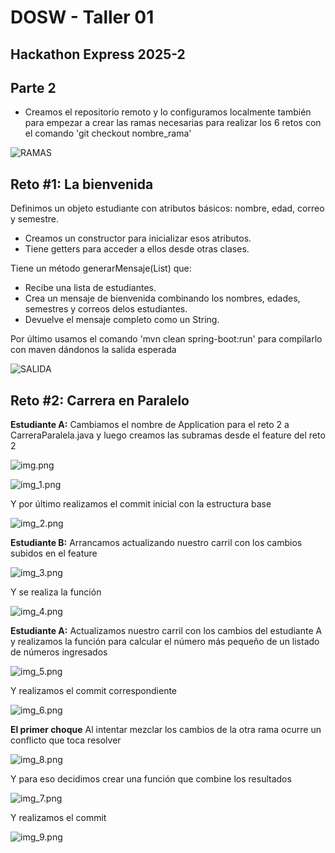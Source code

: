 # DOSW - Taller 01

## Hackathon Express 2025-2

## Parte 2

- Creamos el repositorio remoto y lo configuramos localmente también para empezar a crear
las ramas necesarias para realizar los 6 retos con el
comando 'git checkout nombre_rama'

![RAMAS](docs/img.png)

## Reto #1: La bienvenida
Definimos un objeto estudiante con atributos básicos: nombre, edad, correo y semestre.
- Creamos un constructor para inicializar esos atributos.
- Tiene getters para acceder a ellos desde otras clases.

Tiene un método generarMensaje(List) que:
- Recibe una lista de estudiantes.
- Crea un mensaje de bienvenida combinando los nombres, edades, semestres y correos delos estudiantes.
- Devuelve el mensaje completo como un String.

Por último usamos el comando 'mvn clean spring-boot:run' para compilarlo con maven dándonos la salida esperada

![SALIDA](docs/img_1.png)

## Reto #2: Carrera en Paralelo

**Estudiante A:** Cambiamos el nombre de Application para el reto 2 a CarreraParalela.java
y luego creamos las subramas desde el feature del reto 2

![img.png](img.png)

![img_1.png](img_1.png)

Y por último realizamos el commit inicial con la estructura base

![img_2.png](img_2.png)

**Estudiante B:** Arrancamos actualizando nuestro carril con los cambios subidos en el feature

![img_3.png](img_3.png)

Y se realiza la función

![img_4.png](img_4.png)

**Estudiante A:** Actualizamos nuestro carril con los cambios del estudiante A y realizamos la función
para calcular el número más pequeño de un listado de números ingresados

![img_5.png](img_5.png)

Y realizamos el commit correspondiente

![img_6.png](img_6.png)

**El primer choque** Al intentar mezclar los cambios de la otra rama ocurre un conflicto que toca resolver

![img_8.png](img_8.png)

Y para eso decidimos crear una función que combine los resultados

![img_7.png](img_7.png)

Y realizamos el commit

![img_9.png](img_9.png)




